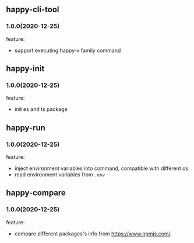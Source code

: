 ## **happy-cli-tool**

### 1.0.0(2020-12-25)

feature:

- support executing happy-x family command

## **happy-init**

### 1.0.0(2020-12-25)

feature:

- init es and ts package

## **happy-run**

### 1.0.0(2020-12-25)

feature:

- inject environment variables into command, compatible with different os
- read environment variables from `.env`

## **happy-compare**

### 1.0.0(2020-12-25)

feature:

- compare different packages's info from https://www.npmjs.com/.
